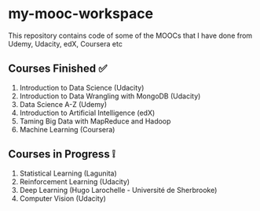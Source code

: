 # my-mooc-workspace
This repository contains code of some of the MOOCs that I have done from Udemy, Udacity, edX, Coursera etc

Courses Finished :white_check_mark:
---
1. Introduction to Data Science (Udacity)
2. Introduction to Data Wrangling with MongoDB (Udacity)
3. Data Science A-Z (Udemy)
4. Introduction to Artificial Intelligence (edX)
5. Taming Big Data with MapReduce and Hadoop
6. Machine Learning (Coursera)

Courses in Progress :grey_exclamation:
---
1. Statistical Learning (Lagunita)
2. Reinforcement Learning (Udacity)
3. Deep Learning (Hugo Larochelle - Université de Sherbrooke)
4. Computer Vision (Udacity)





